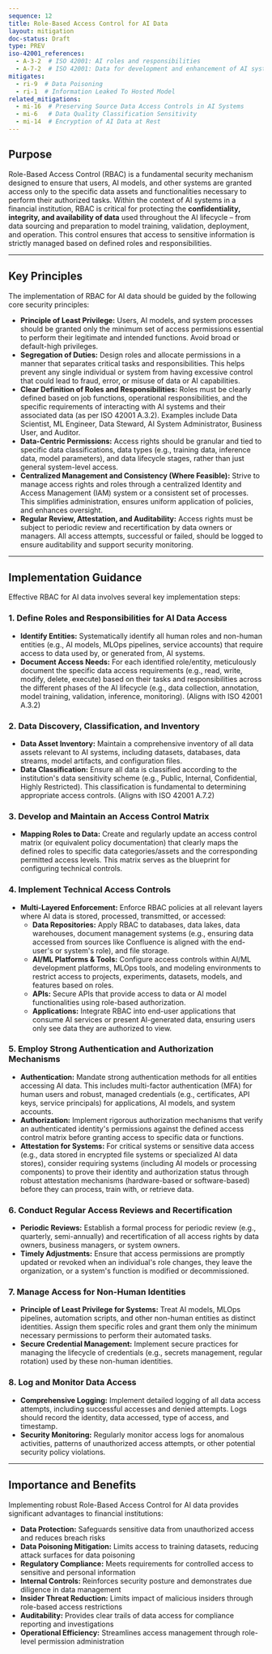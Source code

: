 ```yaml
---
sequence: 12
title: Role-Based Access Control for AI Data
layout: mitigation
doc-status: Draft
type: PREV
iso-42001_references:
  - A-3-2  # ISO 42001: AI roles and responsibilities
  - A-7-2  # ISO 42001: Data for development and enhancement of AI system
mitigates:
  - ri-9  # Data Poisoning
  - ri-1  # Information Leaked To Hosted Model
related_mitigations:
  - mi-16  # Preserving Source Data Access Controls in AI Systems
  - mi-6   # Data Quality Classification Sensitivity
  - mi-14  # Encryption of AI Data at Rest
---
```


## Purpose

Role-Based Access Control (RBAC) is a fundamental security mechanism designed to ensure that users, AI models, and other systems are granted access only to the specific data assets and functionalities necessary to perform their authorized tasks. Within the context of AI systems in a financial institution, RBAC is critical for protecting the **confidentiality, integrity, and availability of data** used throughout the AI lifecycle – from data sourcing and preparation to model training, validation, deployment, and operation. This control ensures that access to sensitive information is strictly managed based on defined roles and responsibilities.

---

## Key Principles

The implementation of RBAC for AI data should be guided by the following core security principles:

* **Principle of Least Privilege:** Users, AI models, and system processes should be granted only the minimum set of access permissions essential to perform their legitimate and intended functions. Avoid broad or default-high privileges.
* **Segregation of Duties:** Design roles and allocate permissions in a manner that separates critical tasks and responsibilities. This helps prevent any single individual or system from having excessive control that could lead to fraud, error, or misuse of data or AI capabilities.
* **Clear Definition of Roles and Responsibilities:** Roles must be clearly defined based on job functions, operational responsibilities, and the specific requirements of interacting with AI systems and their associated data (as per ISO 42001 A.3.2). Examples include Data Scientist, ML Engineer, Data Steward, AI System Administrator, Business User, and Auditor.
* **Data-Centric Permissions:** Access rights should be granular and tied to specific data classifications, data types (e.g., training data, inference data, model parameters), and data lifecycle stages, rather than just general system-level access.
* **Centralized Management and Consistency (Where Feasible):** Strive to manage access rights and roles through a centralized Identity and Access Management (IAM) system or a consistent set of processes. This simplifies administration, ensures uniform application of policies, and enhances oversight.
* **Regular Review, Attestation, and Auditability:** Access rights must be subject to periodic review and recertification by data owners or managers. All access attempts, successful or failed, should be logged to ensure auditability and support security monitoring.

---

## Implementation Guidance

Effective RBAC for AI data involves several key implementation steps:

### 1. Define Roles and Responsibilities for AI Data Access
* **Identify Entities:** Systematically identify all human roles and non-human entities (e.g., AI models, MLOps pipelines, service accounts) that require access to data used by, or generated from, AI systems.
* **Document Access Needs:** For each identified role/entity, meticulously document the specific data access requirements (e.g., read, write, modify, delete, execute) based on their tasks and responsibilities across the different phases of the AI lifecycle (e.g., data collection, annotation, model training, validation, inference, monitoring). (Aligns with ISO 42001 A.3.2)

### 2. Data Discovery, Classification, and Inventory
* **Data Asset Inventory:** Maintain a comprehensive inventory of all data assets relevant to AI systems, including datasets, databases, data streams, model artifacts, and configuration files.
* **Data Classification:** Ensure all data is classified according to the institution's data sensitivity scheme (e.g., Public, Internal, Confidential, Highly Restricted). This classification is fundamental to determining appropriate access controls. (Aligns with ISO 42001 A.7.2)

### 3. Develop and Maintain an Access Control Matrix
* **Mapping Roles to Data:** Create and regularly update an access control matrix (or equivalent policy documentation) that clearly maps the defined roles to specific data categories/assets and the corresponding permitted access levels. This matrix serves as the blueprint for configuring technical controls.

### 4. Implement Technical Access Controls
* **Multi-Layered Enforcement:** Enforce RBAC policies at all relevant layers where AI data is stored, processed, transmitted, or accessed:
    * **Data Repositories:** Apply RBAC to databases, data lakes, data warehouses, document management systems (e.g., ensuring data accessed from sources like Confluence is aligned with the end-user's or system's role), and file storage.
    * **AI/ML Platforms & Tools:** Configure access controls within AI/ML development platforms, MLOps tools, and modeling environments to restrict access to projects, experiments, datasets, models, and features based on roles.
    * **APIs:** Secure APIs that provide access to data or AI model functionalities using role-based authorization.
    * **Applications:** Integrate RBAC into end-user applications that consume AI services or present AI-generated data, ensuring users only see data they are authorized to view.

### 5. Employ Strong Authentication and Authorization Mechanisms
* **Authentication:** Mandate strong authentication methods for all entities accessing AI data. This includes multi-factor authentication (MFA) for human users and robust, managed credentials (e.g., certificates, API keys, service principals) for applications, AI models, and system accounts.
* **Authorization:** Implement rigorous authorization mechanisms that verify an authenticated identity's permissions against the defined access control matrix before granting access to specific data or functions.
* **Attestation for Systems:** For critical systems or sensitive data access (e.g., data stored in encrypted file systems or specialized AI data stores), consider requiring systems (including AI models or processing components) to prove their identity and authorization status through robust attestation mechanisms (hardware-based or software-based) before they can process, train with, or retrieve data.

### 6. Conduct Regular Access Reviews and Recertification
* **Periodic Reviews:** Establish a formal process for periodic review (e.g., quarterly, semi-annually) and recertification of all access rights by data owners, business managers, or system owners.
* **Timely Adjustments:** Ensure that access permissions are promptly updated or revoked when an individual's role changes, they leave the organization, or a system's function is modified or decommissioned.

### 7. Manage Access for Non-Human Identities
* **Principle of Least Privilege for Systems:** Treat AI models, MLOps pipelines, automation scripts, and other non-human entities as distinct identities. Assign them specific roles and grant them only the minimum necessary permissions to perform their automated tasks.
* **Secure Credential Management:** Implement secure practices for managing the lifecycle of credentials (e.g., secrets management, regular rotation) used by these non-human identities.

### 8. Log and Monitor Data Access
* **Comprehensive Logging:** Implement detailed logging of all data access attempts, including successful accesses and denied attempts. Logs should record the identity, data accessed, type of access, and timestamp.
* **Security Monitoring:** Regularly monitor access logs for anomalous activities, patterns of unauthorized access attempts, or other potential security policy violations.

---

## Importance and Benefits

Implementing robust Role-Based Access Control for AI data provides significant advantages to financial institutions:

* **Data Protection:** Safeguards sensitive data from unauthorized access and reduces breach risks
* **Data Poisoning Mitigation:** Limits access to training datasets, reducing attack surfaces for data poisoning
* **Regulatory Compliance:** Meets requirements for controlled access to sensitive and personal information
* **Internal Controls:** Reinforces security posture and demonstrates due diligence in data management
* **Insider Threat Reduction:** Limits impact of malicious insiders through role-based access restrictions
* **Auditability:** Provides clear trails of data access for compliance reporting and investigations
* **Operational Efficiency:** Streamlines access management through role-level permission administration
